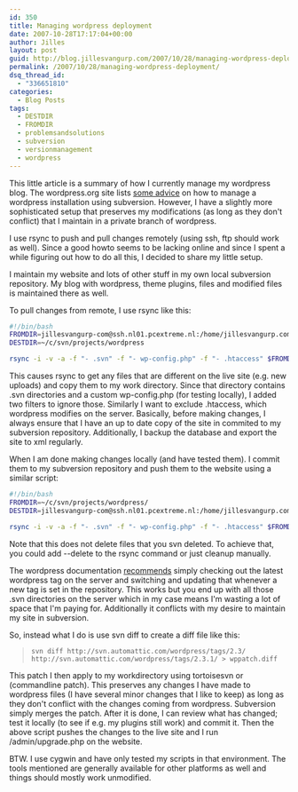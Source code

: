 ```yaml
---
id: 350
title: Managing wordpress deployment
date: 2007-10-28T17:17:04+00:00
author: Jilles
layout: post
guid: http://blog.jillesvangurp.com/2007/10/28/managing-wordpress-deployment/
permalink: /2007/10/28/managing-wordpress-deployment/
dsq_thread_id:
  - "336651810"
categories:
  - Blog Posts
tags:
  - DESTDIR
  - FROMDIR
  - problemsandsolutions
  - subversion
  - versionmanagement
  - wordpress
---
```

This little article is a summary of how I currently manage my wordpress blog. The wordpress.org site lists [some advice](http://codex.wordpress.org/Installing/Updating_WordPress_with_Subversion) on how to manage a wordpress installation using subversion. However, I have a slightly more sophisticated setup that preserves my modifications (as long as they don't conflict) that I maintain in a private branch of wordpress.

I use rsync to push and pull changes remotely (using ssh, ftp should work as well). Since a good howto seems to be lacking online and since I spent a while figuring out how to do all this, I decided to share my little setup.
<!--more-->
I maintain my website and lots of other stuff in my own local subversion repository. My blog with wordpress, theme plugins, files and modified files is maintained there as well.

To pull changes from remote, I use rsync like this:

```bash
#!/bin/bash
FROMDIR=jillesvangurp-com@ssh.nl01.pcextreme.nl:/home/jillesvangurp.com/blog/
DESTDIR=~/c/svn/projects/wordpress

rsync -i -v -a -f "- .svn" -f "- wp-config.php" -f "- .htaccess" $FROMDIR $DESTDIR
```

This causes rsync to get any files that are different on the live site (e.g. new uploads) and copy them to my work directory. Since that directory contains .svn directories and a custom wp-config.php (for testing locally), I added two filters to ignore those. Similarly I want to exclude .htaccess, which wordpress modifies on the server. Basically, before making changes, I always ensure that I have an up to date copy of the site in commited to my subversion repository. Additionally, I backup the database and export the site to xml regularly.

When I am done making changes locally (and have tested them). I commit them to my subversion repository and push them to the website using a similar script:

```bash
#!/bin/bash
FROMDIR=~/c/svn/projects/wordpress/
DESTDIR=jillesvangurp-com@ssh.nl01.pcextreme.nl:/home/jillesvangurp.com/blog

rsync -i -v -a -f "- .svn" -f "- wp-config.php" -f "- .htaccess" $FROMDIR $DESTDIR
```

Note that this does not delete files that you svn deleted. To achieve that, you could add --delete to the rsync command or just cleanup manually.

The wordpress documentation [recommends](http://codex.wordpress.org/Installing/Updating_WordPress_with_Subversion) simply checking out the latest wordpress tag on the server and switching and updating that whenever a new tag is set in the repository. This works but you end up with all those .svn directories on the server which in my case means I'm wasting a lot of space that I'm paying for. Additionally it conflicts with my desire to maintain my site in subversion.

So, instead what I do is use svn diff to create a diff file like this:

> `svn diff http://svn.automattic.com/wordpress/tags/2.3/ http://svn.automattic.com/wordpress/tags/2.3.1/ > wppatch.diff`

This patch I then apply to my workdirectory using tortoisesvn or (commandline patch). This preserves any changes I have made to wordpress files (I have several minor changes that I like to keep) as long as they don't conflict with the changes coming from wordpress. Subversion simply merges the patch. After it is done, I can review what has changed; test it locally (to see if e.g. my plugins still work) and commit it. Then the above script pushes the changes to the live site and I run /admin/upgrade.php on the website.

BTW. I use cygwin and have only tested my scripts in that environment. The tools mentioned are generally available for other platforms as well and things should mostly work unmodified.